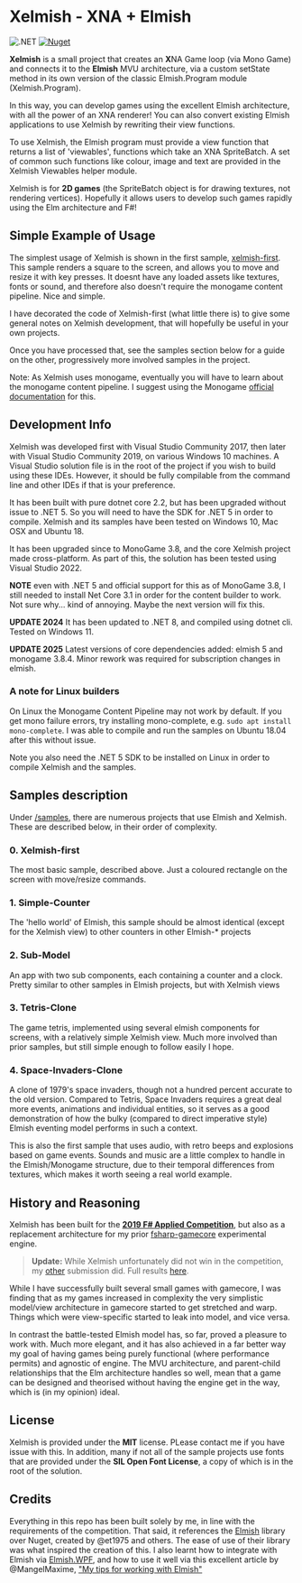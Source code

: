 # Xelmish - XNA + Elmish

![.NET](https://github.com/ChrisPritchard/xelmish/actions/workflows/dotnet.yml/badge.svg) [![Nuget](https://img.shields.io/nuget/v/xelmish.svg?maxAge=0&colorB=brightgreen)](https://www.nuget.org/packages/xelmish)

**Xelmish** is a small project that creates an **X**NA Game loop (via Mono Game) and connects it to the **Elmish** MVU architecture, via a custom setState method in its own version of the classic Elmish.Program module (Xelmish.Program).

In this way, you can develop games using the excellent Elmish architecture, with all the power of an XNA renderer! You can also convert existing Elmish applications to use Xelmish by rewriting their view functions.

To use Xelmish, the Elmish program must provide a view function that returns a list of 'viewables', functions which take an XNA SpriteBatch. A set of common such functions like colour, image and text are provided in the Xelmish Viewables helper module.

Xelmish is for **2D games** (the SpriteBatch object is for drawing textures, not rendering vertices). Hopefully it allows users to develop such games rapidly using the Elm architecture and F#!

## Simple Example of Usage

The simplest usage of Xelmish is shown in the first sample, [xelmish-first](./samples/xelmish-first/Program.fs). This sample renders a square to the screen, and allows you to move and resize it with key presses. It doesnt have any loaded assets like textures, fonts or sound, and therefore also doesn't require the monogame content pipeline. Nice and simple.

I have decorated the code of Xelmish-first (what little there is) to give some general notes on Xelmish development, that will hopefully be useful in your own projects.

Once you have processed that, see the samples section below for a guide on the other, progressively more involved samples in the project.

Note: As Xelmish uses monogame, eventually you will have to learn about the monogame content pipeline. I suggest using the Monogame [official documentation](http://www.monogame.net/documentation/?page=Using_The_Pipeline_Tool) for this.

## Development Info

Xelmish was developed first with Visual Studio Community 2017, then later with Visual Studio Community 2019, on various Windows 10 machines. A Visual Studio solution file is in the root of the project if you wish to build using these IDEs. However, it should be fully compilable from the command line and other IDEs if that is your preference.

It has been built with pure dotnet core 2.2, but has been upgraded without issue to .NET 5. So you will need to have the SDK for .NET 5 in order to compile. Xelmish and its samples have been tested on Windows 10, Mac OSX and Ubuntu 18.

It has been upgraded since to MonoGame 3.8, and the core Xelmish project made cross-platform. As part of this, the solution has been tested using Visual Studio 2022.

**NOTE** even with .NET 5 and official support for this as of MonoGame 3.8, I still needed to install Net Core 3.1 in order for the content builder to work. Not sure why... kind of annoying. Maybe the next version will fix this.

**UPDATE 2024** It has been updated to .NET 8, and compiled using dotnet cli. Tested on Windows 11.

**UPDATE 2025** Latest versions of core dependencies added: elmish 5 and monogame 3.8.4. Minor rework was required for subscription changes in elmish.

### A note for Linux builders

On Linux the Monogame Content Pipeline may not work by default. If you get mono failure errors, try installing mono-complete, e.g. `sudo apt install mono-complete`. I was able to compile and run the samples on Ubuntu 18.04 after this without issue.

Note you also need the .NET 5 SDK to be installed on Linux in order to compile Xelmish and the samples.

## Samples description

Under [/samples](./samples), there are numerous projects that use Elmish and Xelmish. These are described below, in their order of complexity.

### 0. Xelmish-first

The most basic sample, described above. Just a coloured rectangle on the screen with move/resize commands.

### 1. Simple-Counter

The 'hello world' of Elmish, this sample should be almost identical (except for the Xelmish view) to other counters in other Elmish-* projects

### 2. Sub-Model

An app with two sub components, each containing a counter and a clock. Pretty similar to other samples in Elmish projects, but with Xelmish views

### 3. Tetris-Clone

The game tetris, implemented using several elmish components for screens, with a relatively simple Xelmish view. Much more involved than prior samples, but still simple enough to follow easily I hope.

### 4. Space-Invaders-Clone

A clone of 1979's space invaders, though not a hundred percent accurate to the old version. Compared to Tetris, Space Invaders requires a great deal more events, animations and individual entities, so it serves as a good demonstration of how the bulky (compared to direct imperative style) Elmish eventing model performs in such a context.

This is also the first sample that uses audio, with retro beeps and explosions based on game events. Sounds and music are a little complex to handle in the Elmish/Monogame structure, due to their temporal differences from textures, which makes it worth seeing a real world example.

## History and Reasoning

Xelmish has been built for the **[2019 F# Applied Competition](http://foundation.fsharp.org/applied_fsharp_challenge)**, but also as a replacement architecture for my prior [fsharp-gamecore](https://github.com/ChrisPritchard/fsharp-gamecore) experimental engine.

> **Update:** While Xelmish unfortunately did not win in the competition, my [other](https://github.com/ChrisPritchard/FSH) submission did. Full results [here](http://foundation.fsharp.org/results_applied_fsharp_2019).

While I have successfully built several small games with gamecore, I was finding that as my games increased in complexity the very simplistic model/view architecture in gamecore started to get stretched and warp. Things which were view-specific started to leak into model, and vice versa.

In contrast the battle-tested Elmish model has, so far, proved a pleasure to work with. Much more elegant, and it has also achieved in a far better way my goal of having games being purely functional (where performance permits) and agnostic of engine. The MVU architecture, and parent-child relationships that the Elm architecture handles so well, mean that a game can be designed and theorised without having the engine get in the way, which is (in my opinion) ideal.

## License

Xelmish is provided under the **MIT** license. PLease contact me if you have issue with this. In addition, many if not all of the sample projects use fonts that are provided under the **SIL Open Font License**, a copy of which is in the root of the solution.

## Credits

Everything in this repo has been built solely by me, in line with the requirements of the competition. That said, it references the [Elmish](https://github.com/elmish/elmish) library over Nuget, created by @et1975 and others. The ease of use of their library was what inspired the creation of this. I also learnt how to integrate with Elmish via [Elmish.WPF](https://github.com/elmish/Elmish.WPF), and how to use it well via this excellent article by @MangelMaxime, ["My tips for working with Elmish"](https://medium.com/@MangelMaxime/my-tips-for-working-with-elmish-ab8d193d52fd)
